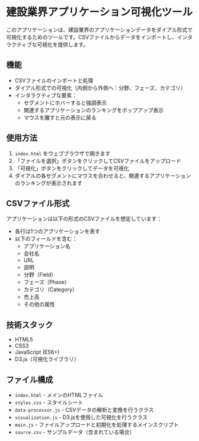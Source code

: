 # 建設業界アプリケーション可視化ツール

このアプリケーションは、建設業界のアプリケーションデータをダイアル形式で可視化するためのツールです。CSVファイルからデータをインポートし、インタラクティブな可視化を提供します。

## 機能

- CSVファイルのインポートと処理
- ダイアル形式での可視化（内側から外側へ：分野、フェーズ、カテゴリ）
- インタラクティブな要素：
  - セグメントにホバーすると強調表示
  - 関連するアプリケーションのランキングをポップアップ表示
  - マウスを離すと元の表示に戻る

## 使用方法

1. `index.html` をウェブブラウザで開きます
2. 「ファイルを選択」ボタンをクリックしてCSVファイルをアップロード
3. 「可視化」ボタンをクリックしてデータを可視化
4. ダイアルの各セグメントにマウスを合わせると、関連するアプリケーションのランキングが表示されます

## CSVファイル形式

アプリケーションは以下の形式のCSVファイルを想定しています：

- 各行は1つのアプリケーションを表す
- 以下のフィールドを含む：
  - アプリケーション名
  - 会社名
  - URL
  - 説明
  - 分野（Field）
  - フェーズ（Phase）
  - カテゴリ（Category）
  - 売上高
  - その他の属性

## 技術スタック

- HTML5
- CSS3
- JavaScript (ES6+)
- D3.js（可視化ライブラリ）

## ファイル構成

- `index.html` - メインのHTMLファイル
- `styles.css` - スタイルシート
- `data-processor.js` - CSVデータの解析と変換を行うクラス
- `visualization.js` - D3.jsを使用した可視化を行うクラス
- `main.js` - ファイルアップロードと初期化を処理するメインスクリプト
- `source.csv` - サンプルデータ（含まれている場合） 